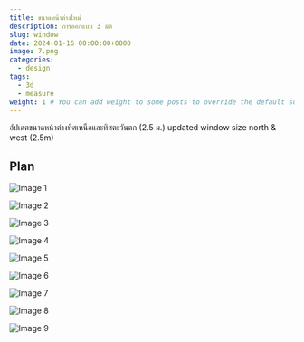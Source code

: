 ```yaml
---
title: ขนาดหน้าต่างใหม่
description: การออกแบบ 3 มิติ
slug: window
date: 2024-01-16 00:00:00+0000
image: 7.png
categories:
  - design
tags:
  - 3d
  - measure
weight: 1 # You can add weight to some posts to override the default sorting (date descending)
---
```


อัปเดตขนาดหน้าต่างทิศเหนือและทิศตะวันตก (2.5 ม.)
updated window size north & west (2.5m)

## Plan

![Image 1](1.png)

![Image 2](2.png)

![Image 3](3.png)

![Image 4](4.png)

![Image 5](5.png)

![Image 6](6.png)

![Image 7](7.png)

![Image 8](8.png)

![Image 9](9.png)
